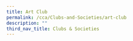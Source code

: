 ```yaml
---
title: Art Club
permalink: /cca/Clubs-and-Societies/art-club
description: ""
third_nav_title: Clubs & Societies
---
```

